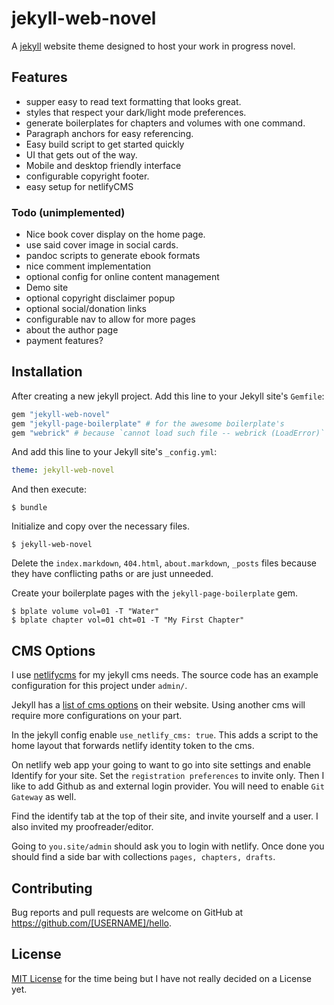 # jekyll-web-novel

A [jekyll](https://jekyllrb.com/) website theme designed to host your work in progress novel.

## Features
- supper easy to read text formatting that looks great.
- styles that respect your dark/light mode preferences.
- generate boilerplates for chapters and volumes with one command.
- Paragraph anchors for easy referencing.
- Easy build script to get started quickly
- UI that gets out of the way.
- Mobile and desktop friendly interface
- configurable copyright footer.
- easy setup for netlifyCMS

### Todo (unimplemented)
- Nice book cover display on the home page.
- use said cover image in social cards.
- pandoc scripts to generate ebook formats
- nice comment implementation
- optional config for online content management
- Demo site 
- optional copyright disclaimer popup
- optional social/donation links
- configurable nav to allow for more pages
- about the author page
- payment features?

## Installation

After creating a new jekyll project.
Add this line to your Jekyll site's `Gemfile`:

```ruby
gem "jekyll-web-novel"
gem "jekyll-page-boilerplate" # for the awesome boilerplate's
gem "webrick" # because `cannot load such file -- webrick (LoadError)`
```

And add this line to your Jekyll site's `_config.yml`:

```yaml
theme: jekyll-web-novel
```

And then execute:

    $ bundle

Initialize and copy over the necessary files.

    $ jekyll-web-novel

Delete the `index.markdown`, `404.html`, `about.markdown`, `_posts` files 
because they have conflicting paths or are just unneeded.

Create your boilerplate pages with the `jekyll-page-boilerplate` gem.

    $ bplate volume vol=01 -T "Water"
    $ bplate chapter vol=01 cht=01 -T "My First Chapter"

## CMS Options

I use [netlifycms](https://www.netlifycms.org/) for my jekyll cms needs.
The source code has an example configuration for this project under `admin/`.

Jekyll has a [list of cms options](https://jekyllrb.com/resources/#content-management) on their website. 
Using another cms will require more configurations on your part.

In the jekyll config enable `use_netlify_cms: true`.
This adds a script to the home layout that forwards netlify identity token to the cms.

On netlify web app your going to want to go into site settings and enable Identify for your site.
Set the `registration preferences` to invite only.
Then I like to add Github as and external login provider.
You will need to enable `Git Gateway` as well.

Find the identify tab at the top of their site, 
and invite yourself and a user.
I also invited my proofreader/editor.

Going to `you.site/admin` should ask you to login with netlify.
Once done you should find a side bar with collections `pages, chapters, drafts`.


## Contributing

Bug reports and pull requests are welcome on GitHub at https://github.com/[USERNAME]/hello.


## License

[MIT License](https://opensource.org/licenses/MIT) for the time being but I have not really decided on a License yet.
